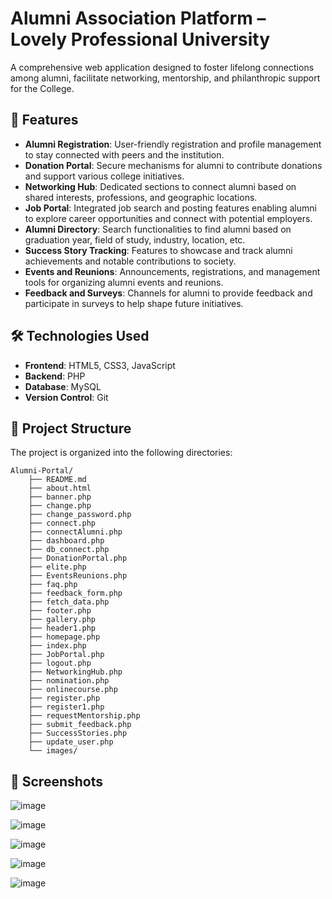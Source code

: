 # Alumni Association Platform – Lovely Professional University

A comprehensive web application designed to foster lifelong connections among alumni, facilitate networking, mentorship, and philanthropic support for the College.

## 📌 Features

- **Alumni Registration**: User-friendly registration and profile management to stay connected with peers and the institution.
- **Donation Portal**: Secure mechanisms for alumni to contribute donations and support various college initiatives.
- **Networking Hub**: Dedicated sections to connect alumni based on shared interests, professions, and geographic locations.
- **Job Portal**: Integrated job search and posting features enabling alumni to explore career opportunities and connect with potential employers.
- **Alumni Directory**: Search functionalities to find alumni based on graduation year, field of study, industry, location, etc.
- **Success Story Tracking**: Features to showcase and track alumni achievements and notable contributions to society.
- **Events and Reunions**: Announcements, registrations, and management tools for organizing alumni events and reunions.
- **Feedback and Surveys**: Channels for alumni to provide feedback and participate in surveys to help shape future initiatives.

## 🛠️ Technologies Used

- **Frontend**: HTML5, CSS3, JavaScript
- **Backend**: PHP
- **Database**: MySQL
- **Version Control**: Git

## 📁 Project Structure

The project is organized into the following directories:

```
Alumni-Portal/
    ├── README.md
    ├── about.html
    ├── banner.php
    ├── change.php
    ├── change_password.php
    ├── connect.php
    ├── connectAlumni.php
    ├── dashboard.php
    ├── db_connect.php
    ├── DonationPortal.php
    ├── elite.php
    ├── EventsReunions.php
    ├── faq.php
    ├── feedback_form.php
    ├── fetch_data.php
    ├── footer.php
    ├── gallery.php
    ├── header1.php
    ├── homepage.php
    ├── index.php
    ├── JobPortal.php
    ├── logout.php
    ├── NetworkingHub.php
    ├── nomination.php
    ├── onlinecourse.php
    ├── register.php
    ├── register1.php
    ├── requestMentorship.php
    ├── submit_feedback.php
    ├── SuccessStories.php
    ├── update_user.php
    └── images/

```

## 📸 Screenshots

![image](https://github.com/user-attachments/assets/05fb497e-a8f4-43b0-b02c-91b68886f295)

![image](https://github.com/user-attachments/assets/643d1ed7-14cd-4183-ad62-c8dcd46a0842)

![image](https://github.com/user-attachments/assets/142d10e9-2848-4f34-9978-9aa796dce2a9)

![image](https://github.com/user-attachments/assets/6079ae7a-787c-47d1-82ae-8b7ca8b95dc1)

![image](https://github.com/user-attachments/assets/157db84a-c687-47c8-b61d-4e8732109fb2)


